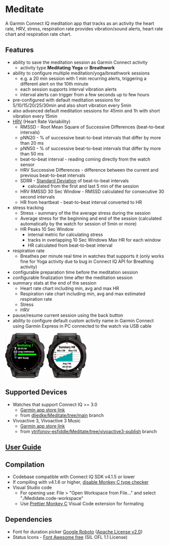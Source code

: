 # Meditate

A Garmin Connect IQ meditation app that tracks as an activity the heart rate, HRV, stress, respiration rate provides vibration/sound alerts, heart rate chart and respiration rate chart.

## Features

- ability to save the meditation session as Garmin Connect activity
  - activity type **Meditating** **Yoga** or **Breathwork**
- ability to configure multiple meditation/yoga/breathwork sessions
  - e.g. a 20 min session with 1 min recurring alerts, triggering a different alert on the 10th minute
  - each session supports interval vibration alerts
  - interval alerts can trigger from a few seconds up to few hours
- pre-configured with default meditation sessions for 5/10/15/20/25/30min and also short vibration every 5min
- also advanced default meditation sessions for 45min and 1h with short vibration every 15min
- [HRV](https://en.wikipedia.org/wiki/Heart_rate_variability) (Heart Rate Variability)
  - RMSSD - Root Mean Square of Successive Differences (beat-to-beat intervals)
  - pNN20 - % of successive beat-to-beat intervals that differ by more than 20 ms
  - pNN50 - % of successive beat-to-beat intervals that differ by more than 50 ms
  - beat-to-beat interval - reading coming directly from the watch sensor
  - HRV Successive Differences - difference between the current and previous beat-to-beat intervals
  - SDRR - [Standard Deviation](https://en.wikipedia.org/wiki/Standard_deviation) of beat-to-beat intervals
    - calculated from the first and last 5 min of the session
  - HRV RMSSD 30 Sec Window - RMSSD calculated for consecutive 30 second intervals
  - HR from heartbeat - beat-to-beat interval converted to HR
- stress tracking
  - Stress - summary of the the average stress during the session
  - Average stress for the beginning and end of the session (calculated automatically by the watch for session of 5min or more)
  - HR Peaks 10 Sec Window
    - internal metric for calculating stress
    - tracks in overlapping 10 Sec Windows Max HR for each window
    - HR calculated from beat-to-beat interval
- respiration rate
  - Breathes per minute real time in watches that supports it (only works fine for Yoga activity due to bug in Connect IQ API for Breathing activity)
- configurable preparation time before the meditation session
- configurable finalization time after the meditation session
- summary stats at the end of the session
  - Heart rate chart including min, avg and max HR
  - Respiration rate chart including min, avg and max estimated respiration rate
  - Stress
  - HRV
- pause/resume current session using the back button
- ability to configure default custom activity name in Garmin Connect using Garmin Express in PC connected to the watch via USB cable

<img src="userGuideScreenshots/sessionPickerDemo.gif"  width="25%" height="25%" alt="Session Picker Demo"></img>
<img src="userGuideScreenshots/sessionDetailedDemo.gif"  width="25%" height="25%" alt="Session Detailed Demo"></img>

## Supported Devices

- Watches that support Connect IQ >= 3.0
  - [Garmin app store link](https://apps.garmin.com/en-US/apps/c5fc5ea5-7d12-4fb9-be9c-701663a39db7)
  - from [dliedke/Meditate/tree/main](https://github.com/dliedke/Meditate/tree/main) branch
- Vivoactive 3, Vivoactive 3 Music
  - [Garmin app store link](https://apps.garmin.com/en-US/apps/bed7ed4d-07ea-4600-b477-b8911670b64a)
  - from [vtrifonov-esfiddle/Meditate/tree/vivoactive3-publish](https://github.com/vtrifonov-esfiddle/Meditate/tree/vivoactive3-publish) branch

## [User Guide](UserGuide.md)

## Compilation

- Codebase compatible with Connect IQ SDK v4.1.5 or lower
- If compiling with v4.1.6 or higher, [disable Monkey C type checker](https://forums.garmin.com/developer/connect-iq/f/discussion/314861/sdk-4-1-6-generating-new-errors-and-warnings#pifragment-1298=1)
- Visual Studio code
  - For opening use: File > "Open Workspace from File..." and select "./Medidate.code-workspace"
  - Use [Prettier Monkey C](https://marketplace.visualstudio.com/items?itemName=markw65.prettier-extension-monkeyc) Visual Code extension for formating

## Dependencies

- Font for duration picker [Google Roboto](https://fonts.google.com/specimen/Roboto) ([Apache License v2.0](http://www.apache.org/licenses/LICENSE-2.0))
- Status Icons - [Font Awesome free](https://fontawesome.com/license) (SIL OFL 1.1 License)
